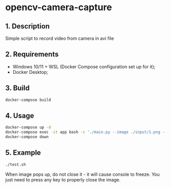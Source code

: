 # opencv-camera-capture

## 1. Description

Simple script to record video from camera in avi file

## 2. Requirements

- Windows 10/11 + WSL (Docker Compose configuration set up for it);
- Docker Desktop;

## 3. Build

```bash
docker-compose build
```

## 4. Usage

```bash
docker-compose up -d
docker-compose exec -it app bash -c './main.py --image ./input/1.png --langs en,ru --gpu 1'
docker-compose down
```

## 5. Example

```bash
./test.sh
```

When image pops up, do not close it - it will cause console to freeze.
You just need to press any key to properly close the image. 
